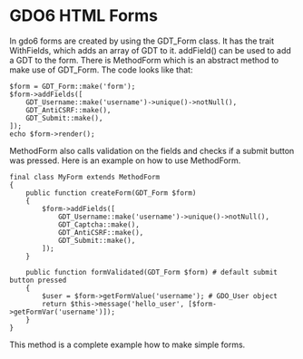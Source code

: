 # GDO6 HTML Forms

In gdo6 forms are created by using the GDT_Form class.
It has the trait WithFields, which adds an array of GDT to it.
addField() can be used to add a GDT to the form.
There is MethodForm which is an abstract method to make use of GDT_Form.
The code looks like that:

    $form = GDT_Form::make('form');
    $form->addFields([
        GDT_Username::make('username')->unique()->notNull(),
        GDT_AntiCSRF::make(),
        GDT_Submit::make(),
    ]);
    echo $form->render();
    
MethodForm also calls validation on the fields and checks if a submit button was pressed.
Here is an example on how to use MethodForm.

    final class MyForm extends MethodForm
    {
        public function createForm(GDT_Form $form)
        {
            $form->addFields([
                GDT_Username::make('username')->unique()->notNull(),
                GDT_Captcha::make(),
                GDT_AntiCSRF::make(),
                GDT_Submit::make(),
            ]);
        }
    
        public function formValidated(GDT_Form $form) # default submit button pressed
        {
            $user = $form->getFormValue('username'); # GDO_User object
            return $this->message('hello_user', [$form->getFormVar('username')]);
        }
    } 
    
This method is a complete example how to make simple forms.
